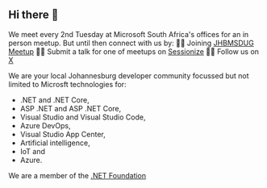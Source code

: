 ## Hi there 👋

We meet every 2nd Tuesday at Microsoft South Africa's offices for an in person meetup. But until then connect with us by:
🤜🤛 Joining [JHBMSDUG Meetup](https://www.meetup.com/johannesburg-ms-dev-user-group/)
🤜🤛 Submit a talk for one of meetups on [Sessionize](https://sessionize.com/johannesburg-ms-developer-user-group/)
🤜🤛 Follow us on [X](https://x.com/jhbmsdug)

We are your local Johannesburg developer community focussed but not limited to Microsft technologies for:
* .NET and .NET Core, 
* ASP .NET and ASP .NET Core, 
* Visual Studio and Visual Studio Code, 
* Azure DevOps, 
* Visual Studio App Center, 
* Artificial intelligence, 
* IoT and 
* Azure.

We are a member of the [.NET Foundation](https://www.meetup.com/pro/dotnet/)

<!--

**Here are some ideas to get you started:**

🙋‍♀️ A short introduction - what is your organization all about?
🌈 Contribution guidelines - how can the community get involved?
👩‍💻 Useful resources - where can the community find your docs? Is there anything else the community should know?
🍿 Fun facts - what does your team eat for breakfast?
🧙 Remember, you can do mighty things with the power of [Markdown](https://docs.github.com/github/writing-on-github/getting-started-with-writing-and-formatting-on-github/basic-writing-and-formatting-syntax)
-->
